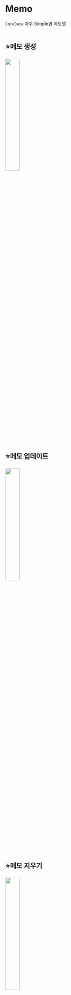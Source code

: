 # Memo

`CoreData` 아주 Simple한 메모앱
<br>
<br>
<h2> ⭐️메모 생성 </h2>
<p align="left">
<img src = "https://github.com/thingineeer/memoApp/assets/88179341/44a31ea2-c13f-4733-a204-35e26e1d731a" width="30%" height="30%" >
</p>
<br>
<h2> ⭐️메모 업데이트 </h2>
<p align="left">
<img src = "https://github.com/thingineeer/memoApp/assets/88179341/e78960a2-dc07-4da8-8565-aec37cbea208" width="30%" height="30%" >
</p>
<br>
<h2> ⭐️메모 지우기 </h2>
<p align="left">
<img src = "https://github.com/thingineeer/memoApp/assets/88179341/6f228221-8116-4dd3-82b7-b63bbbea8f8c" width="30%" height="30%" >
</p>


